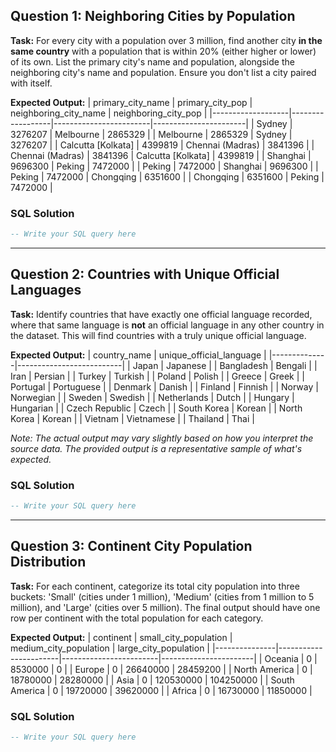 ## Question 1: Neighboring Cities by Population

**Task:** For every city with a population over 3 million, find another city **in the same country** with a population that is within 20% (either higher or lower) of its own. List the primary city's name and population, alongside the neighboring city's name and population. Ensure you don't list a city paired with itself.

**Expected Output:**
| primary_city_name | primary_city_pop | neighboring_city_name | neighboring_city_pop |
|-------------------|------------------|------------------------|-----------------------|
| Sydney            | 3276207          | Melbourne              | 2865329               |
| Melbourne         | 2865329          | Sydney                 | 3276207               |
| Calcutta [Kolkata] | 4399819          | Chennai (Madras)       | 3841396               |
| Chennai (Madras)  | 3841396          | Calcutta [Kolkata]     | 4399819               |
| Shanghai          | 9696300          | Peking                 | 7472000               |
| Peking            | 7472000          | Shanghai               | 9696300               |
| Peking            | 7472000          | Chongqing              | 6351600               |
| Chongqing         | 6351600          | Peking                 | 7472000               |

### SQL Solution
```sql
-- Write your SQL query here
```
---

## Question 2: Countries with Unique Official Languages

**Task:** Identify countries that have exactly one official language recorded, where that same language is **not** an official language in any other country in the dataset. This will find countries with a truly unique official language.

**Expected Output:**
| country_name | unique_official_language |
|--------------|--------------------------|
| Japan        | Japanese                 |
| Bangladesh   | Bengali                  |
| Iran         | Persian                  |
| Turkey       | Turkish                  |
| Poland       | Polish                   |
| Greece       | Greek                    |
| Portugal     | Portuguese               |
| Denmark      | Danish                   |
| Finland      | Finnish                  |
| Norway       | Norwegian                |
| Sweden       | Swedish                  |
| Netherlands  | Dutch                    |
| Hungary      | Hungarian                |
| Czech Republic | Czech                    |
| South Korea  | Korean                   |
| North Korea  | Korean                   |
| Vietnam      | Vietnamese               |
| Thailand     | Thai                     |

*Note: The actual output may vary slightly based on how you interpret the source data. The provided output is a representative sample of what's expected.*

### SQL Solution
```sql
-- Write your SQL query here
```
---

## Question 3: Continent City Population Distribution

**Task:** For each continent, categorize its total city population into three buckets: 'Small' (cities under 1 million), 'Medium' (cities from 1 million to 5 million), and 'Large' (cities over 5 million). The final output should have one row per continent with the total population for each category.

**Expected Output:**
| continent     | small_city_population | medium_city_population | large_city_population |
|---------------|-----------------------|------------------------|-----------------------|
| Oceania       | 0                     | 8530000                | 0                     |
| Europe        | 0                     | 26640000               | 28459200              |
| North America | 0                     | 18780000               | 28280000              |
| Asia          | 0                     | 120530000              | 104250000             |
| South America | 0                     | 19720000               | 39620000              |
| Africa        | 0                     | 16730000               | 11850000              |

### SQL Solution
```sql
-- Write your SQL query here
```